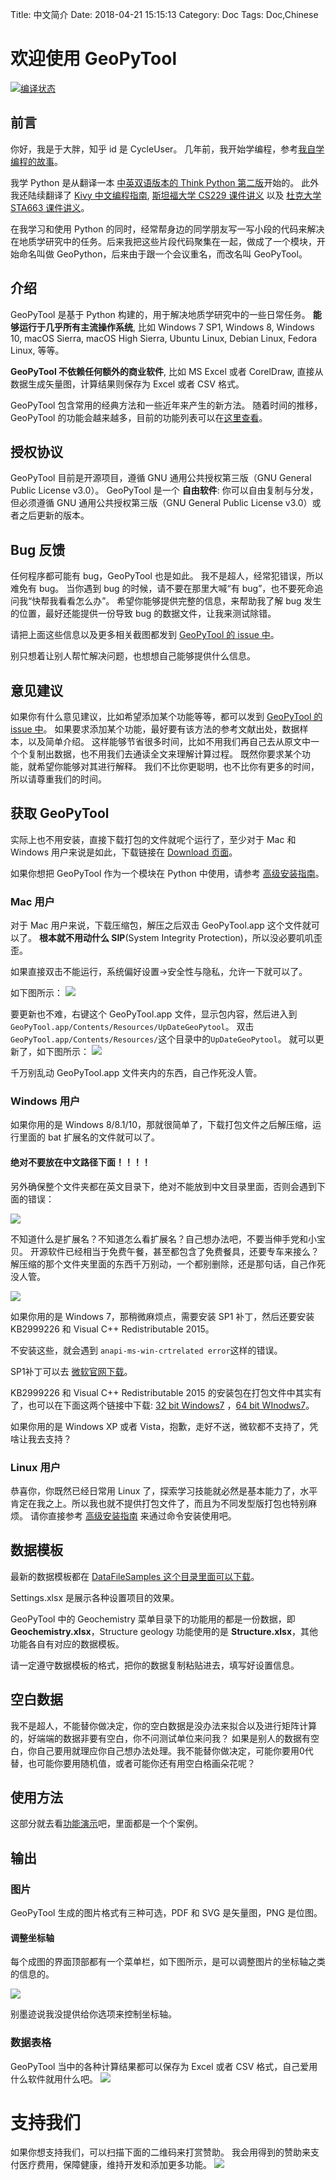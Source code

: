 Title: 中文简介
Date: 2018-04-21 15:15:13
Category: Doc
Tags: Doc,Chinese

# 欢迎使用 GeoPyTool

[![编译状态](https://travis-ci.org/GeoPyTool/GeoPyTool.svg?branch=master)](https://travis-ci.org/GeoPyTool/GeoPyTool)


## 前言

你好，我是于大胖，知乎 id 是 CycleUser。
几年前，我开始学编程，参考[我自学编程的故事](http://blog.cycleuser.org/wo-zi-xue-bian-cheng-de-gu-shi.html)。

我学 Python 是从翻译一本 [中英双语版本的 Think Python 第二版](https://github.com/cycleuser/ThinkPython-en-cn)开始的。
此外我还陆续翻译了 [Kivy 中文编程指南](https://github.com/Kivy-CN/Kivy-CN), [斯坦福大学 CS229 课件讲义](https://github.com/Kivy-CN/Stanford-CS-229-CN) 以及 [杜克大学 STA663 课件讲义](https://github.com/Kivy-CN/Duke-STA-663-CN)。

在我学习和使用 Python 的同时，经常帮身边的同学朋友写一写小段的代码来解决在地质学研究中的任务。后来我把这些片段代码聚集在一起，做成了一个模块，开始命名叫做 GeoPython，后来由于跟一个会议重名，而改名叫 GeoPyTool。


## 介绍

GeoPyTool 是基于 Python 构建的，用于解决地质学研究中的一些日常任务。 **能够运行于几乎所有主流操作系统**, 比如 Windows 7 SP1, Windows 8, Windows 10, macOS Sierra, macOS High Sierra, Ubuntu Linux, Debian Linux, Fedora Linux, 等等。

**GeoPyTool 不依赖任何额外的商业软件**, 比如 MS Excel 或者 CorelDraw, 直接从数据生成矢量图，计算结果则保存为 Excel 或者 CSV 格式。

GeoPyTool 包含常用的经典方法和一些近年来产生的新方法。
随着时间的推移，GeoPyTool 的功能会越来越多，目前的功能列表可以在[这里查看](http://geopytool.com/gong-neng-lie-biao.html)。


## 授权协议

GeoPyTool 目前是开源项目，遵循 GNU 通用公共授权第三版（GNU General Public License v3.0）。
GeoPyTool 是一个 **自由软件**: 你可以自由复制与分发，但必须遵循 GNU 通用公共授权第三版（GNU General Public License v3.0）或者之后更新的版本。


## Bug 反馈

任何程序都可能有 bug，GeoPyTool 也是如此。
我不是超人，经常犯错误，所以难免有 bug。
当你遇到 bug 的时候，请不要在那里大喊“有 bug”，也不要死命追问我“快帮我看看怎么办”。
希望你能够提供完整的信息，来帮助我了解 bug 发生的位置，最好还能提供一份导致 bug 的数据文件，让我来测试除错。

请把上面这些信息以及更多相关截图都发到 [GeoPyTool 的 issue 中](https://github.com/GeoPyTool/GeoPyTool/issues/)。

别只想着让别人帮忙解决问题，也想想自己能够提供什么信息。

## 意见建议

如果你有什么意见建议，比如希望添加某个功能等等，都可以发到 [GeoPyTool 的 issue 中](https://github.com/GeoPyTool/GeoPyTool/issues/)。
如果要求添加某个功能，最好要有该方法的参考文献出处，数据样本，以及简单介绍。
这样能够节省很多时间，比如不用我们再自己去从原文中一个个复制出数据，也不用我们去通读全文来理解计算过程。
既然你要求某个功能，就希望你能够对其进行解释。
我们不比你更聪明，也不比你有更多的时间，所以请尊重我们的时间。


## 获取 GeoPyTool

实际上也不用安装，直接下载打包的文件就呢个运行了，至少对于 Mac 和 Windows 用户来说是如此，下载链接在 [Download 页面](https://github.com/GeoPyTool/GeoPyTool/blob/master/Download.md)。

如果你想把 GeoPyTool 作为一个模块在 Python 中使用，请参考 [高级安装指南](http://geopytool.com/an-zhuang-zhi-nan-jin-jie.html)。


### Mac 用户

对于 Mac 用户来说，下载压缩包，解压之后双击 GeoPyTool.app 这个文件就可以了。
**根本就不用动什么 SIP**(System Integrity Protection)，所以没必要叽叽歪歪。

如果直接双击不能运行，系统偏好设置->安全性与隐私，允许一下就可以了。

如下图所示：
![](https://raw.githubusercontent.com/GeoPyTool/GeoPyTool/master/img/MacOSScreenShot.png)

要更新也不难，右键这个 GeoPyTool.app 文件，显示包内容，然后进入到 `GeoPyTool.app/Contents/Resources/UpDateGeoPytool`。
双击`GeoPyTool.app/Contents/Resources/`这个目录中的`UpDateGeoPytool`。
就可以更新了，如下图所示：
![](https://raw.githubusercontent.com/GeoPyTool/GeoPyTool/master/img/OSXUpdate.png)

千万别乱动 GeoPyTool.app 文件夹内的东西，自己作死没人管。

### Windows 用户
如果你用的是 Windows 8/8.1/10，那就很简单了，下载打包文件之后解压缩，运行里面的 bat 扩展名的文件就可以了。


#### 绝对不要放在中文路径下面！！！！
另外确保整个文件夹都在英文目录下，绝对不能放到中文目录里面，否则会遇到下面的错误：

![](https://raw.githubusercontent.com/GeoPyTool/GeoPyTool/master/img/EnglishPathOnly.jpg)

不知道什么是扩展名？不知道怎么看扩展名？自己想办法吧，不要当伸手党和小宝贝。
开源软件已经相当于免费午餐，甚至都包含了免费餐具，还要专车来接么？
解压缩的那个文件夹里面的东西千万别动，一个都别删除，还是那句话，自己作死没人管。

![](https://raw.githubusercontent.com/GeoPyTool/GeoPyTool/master/img/RunWin.jpg)



如果你用的是 Windows 7，那稍微麻烦点，需要安装 SP1 补丁，然后还要安装 KB2999226 和 Visual C++ Redistributable 2015。

不安装这些，就会遇到 `anapi-ms-win-crtrelated error`这样的错误。

SP1补丁可以去 [微软官网下载](https://support.microsoft.com/en-us/help/15090/windows-7-install-service-pack-1-sp1)。

 KB2999226 和 Visual C++ Redistributable 2015 的安装包在打包文件中其实有了，也可以在下面这两个链接中下载: [32 bit Windows7](https://pan.baidu.com/s/1kVwSQ95) ，[64 bit WInodws7](https://pan.baidu.com/s/1qY34ocW)。
 
如果你用的是 Windows XP 或者 Vista，抱歉，走好不送，微软都不支持了，凭啥让我去支持？



### Linux 用户

恭喜你，你既然已经日常用 Linux 了，探索学习技能就必然是基本能力了，水平肯定在我之上。所以我也就不提供打包文件了，而且为不同发型版打包也特别麻烦。
请你直接参考 [高级安装指南](http://geopytool.com/installation-expert.html) 来通过命令安装使用吧。

## 数据模板


最新的数据模板都在 [DataFileSamples 这个目录里面可以下载](https://github.com/GeoPyTool/GeoPyTool/tree/master/DataFileSamples)。

Settings.xlsx 是展示各种设置项目的效果。

GeoPyTool 中的 Geochemistry 菜单目录下的功能用的都是一份数据，即 **Geochemistry.xlsx**，Structure geology 功能使用的是 **Structure.xlsx**，其他功能各自有对应的数据模板。

请一定遵守数据模板的格式，把你的数据复制粘贴进去，填写好设置信息。


## 空白数据

我不是超人，不能替你做决定，你的空白数据是没办法来拟合以及进行矩阵计算的，好端端的数据非要有空白，你不问测试单位来问我？
如果是别人的数据有空白，你自己要用就理应你自己想办法处理。我不能替你做决定，可能你要用0代替，也可能你要用随机值，或者可能你还有用空白格画朵花呢？



## 使用方法

这部分就去看[功能演示](http://geopytool.com/yan-shi-shi-pin.html)吧，里面都是一个个案例。

## 输出

### 图片

GeoPyTool 生成的图片格式有三种可选，PDF 和 SVG 是矢量图，PNG 是位图。


#### 调整坐标轴

每个成图的界面顶部都有一个菜单栏，如下图所示，是可以调整图片的坐标轴之类的信息的。

![](https://raw.githubusercontent.com/GeoPyTool/GeoPyTool/master/images/Axis%20Adjustment.png)

别墨迹说我没提供给你选项来控制坐标轴。

### 数据表格

GeoPyTool 当中的各种计算结果都可以保存为 Excel 或者 CSV 格式，自己爱用什么软件就用什么吧。
![](https://github.com/GeoPyTool/GeoPyTool/blob/master/images/Samples.png?raw=true)

# 支持我们

如果你想支持我们，可以扫描下面的二维码来打赏赞助。
我会用得到的赞助来支付医疗费用，保障健康，维持开发和添加更多功能。
![](https://raw.githubusercontent.com/GeoPyTool/GeoPyTool/master/img/WeChatQrCode.png)



